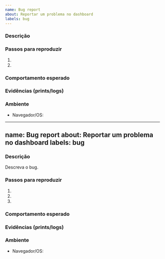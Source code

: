 ```yaml
---
name: Bug report
about: Reportar um problema no dashboard
labels: bug
---
```


### Descrição

### Passos para reproduzir
1. 
2. 

### Comportamento esperado

### Evidências (prints/logs)

### Ambiente
- Navegador/OS:

---
name: Bug report
about: Reportar um problema no dashboard
labels: bug
---

### Descrição
Descreva o bug.

### Passos para reproduzir
1. 
2. 
3. 

### Comportamento esperado

### Evidências (prints/logs)

### Ambiente
- Navegador/OS:


